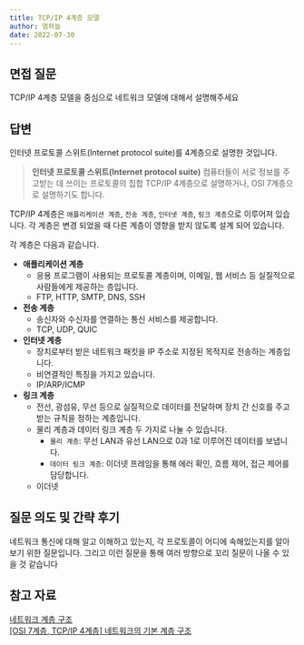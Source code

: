```yaml
---
title: TCP/IP 4계층 모델
author: 염하늘
date: 2022-07-30
---
```


## 면접 질문

TCP/IP 4계층 모델을 중심으로 네트워크 모델에 대해서 설명해주세요
<br />

## 답변

인터넷 프로토콜 스위트(Internet protocol suite)를 4계층으로 설명한 것입니다.

> **인터넷 프로토콜 스위트(Internet protocol suite)**
> 컴퓨터들이 서로 정보를 주고받는 데 쓰이는 프로토콜의 집합
> TCP/IP 4계층으로 설명하거나, OSI 7계층으로 설명하기도 합니다.

TCP/IP 4계층은 `애플리케이션 계층`, `전송 계층`, `인터넷 계층`, `링크 계층`으로 이루어져 있습니다. 각 계층은 변경 되었을 때 다른 계층이 영향을 받지 않도록 설계 되어 있습니다.
<br />

각 계층은 다음과 같습니다.

- **애플리케이션 계층**
  - 응용 프로그램이 사용되는 프로토콜 계층이며, 이메일, 웹 서비스 등 실질적으로 사람들에게 제공하는 층입니다.
  - FTP, HTTP, SMTP, DNS, SSH
- **전송 계층**
  - 송신자와 수신자를 연결하는 통신 서비스를 제공합니다.
  - TCP, UDP, QUIC
- **인터넷 계층**
  - 장치로부터 받은 네트워크 패킷을 IP 주소로 지정된 목적지로 전송하는 계층입니다.
  - 비연결적인 특징을 가지고 있습니다.
  - IP/ARP/ICMP
- **링크 계층**
  - 전선, 광섬유, 무선 등으로 실질적으로 데이터를 전달하며 장치 간 신호를 주고받는 규칙을 정하는 계층입니다.
  - 물리 계층과 데이터 링크 계층 두 가지로 나눌 수 있습니다.
    - `물리 계층`: 무선 LAN과 유선 LAN으로 0과 1로 이루어진 데이터를 보냅니다.
    - `데이터 링크 계층`: 이더넷 프레임을 통해 에러 확인, 흐름 제어, 접근 제어를 담당합니다.
  - 이더넷
    <br />

## 질문 의도 및 간략 후기

네트워크 통신에 대해 알고 이해하고 있는지, 각 프로토콜이 어디에 속해있는지를 알아보기 위한 질문입니다. 그리고 이런 질문을 통해 여러 방향으로 꼬리 질문이 나올 수 있을 것 같습니다
<br />

## 참고 자료

[네트워크 계층 구조 ](https://www.notion.so/Day-52-HTTP-TCP-IP-UDP-c68178aa68664232a8e414fa8b89fa39#bbbf596ae1584c399c8648ba08be1cca) <br />
[[OSI 7계층, TCP/IP 4계층] 네트워크의 기본 계층 구조](https://ryusae.tistory.com/4)